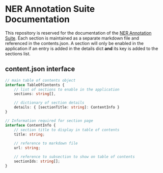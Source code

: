 # NER Annotation Suite Documentation

This repository is reserved for the documentation of the [NER Annotation Suite](http://christianbudhi.com/projects/ner-annotation-suite/about). Each section is maintained as a separate markdown file and referenced in the contents.json. A section will only be enabled in the application if an entry is added in the details dict **and** its key is added to the sections list.


## content.json interface
``` typescript
// main table of contents object
interface TableOfContents {
    // list of sections to enable in the application
    sections: string[], 

    // dictionary of section details
    details: { [sectionTitle: string]: ContentInfo } 
}

// Information required for section page
interface ContentInfo {
    // section title to display in table of contents
    title: string; 
    
    // reference to markdown file
    url: string; 

    // reference to subsection to show on table of contents
    sectionIds: string[]; 
}
```